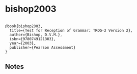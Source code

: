 # bishop2003




```

@book{bishop2003,
  title={Test for Reception of Grammar: TROG-2 Version 2},
  author={Bishop, D.V.M.},
  isbn={9780749121303},
  year={2003},
  publisher={Pearson Assessment}
}

```




## Notes

